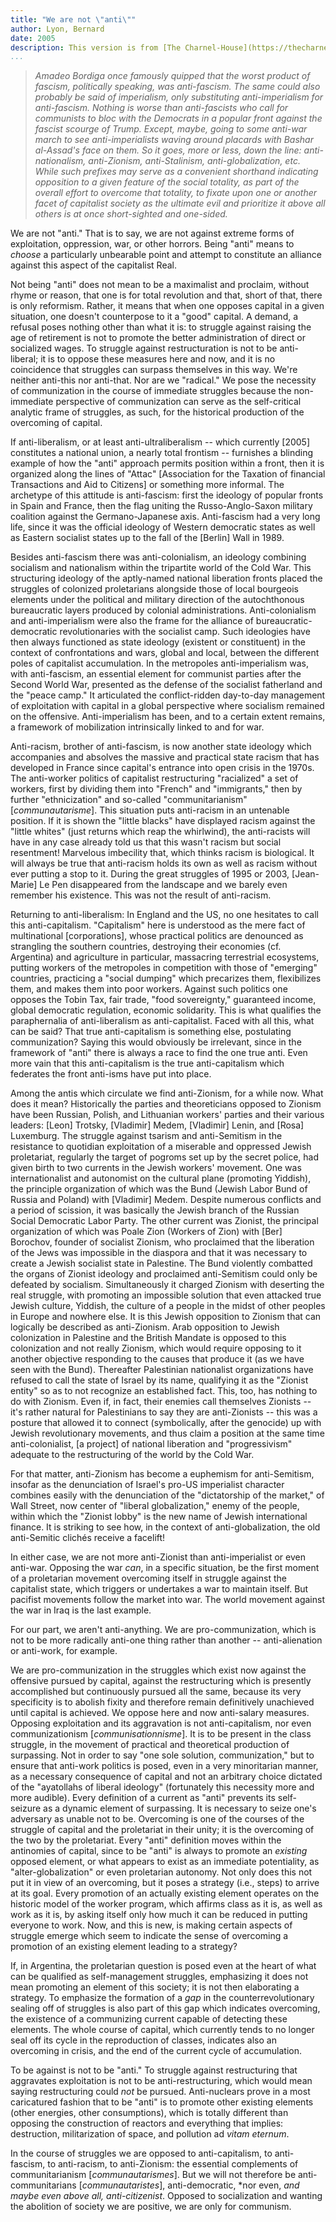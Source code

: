 ```yaml
---
title: "We are not \"anti\""
author: Lyon, Bernard
date: 2005
description: This version is from [The Charnel-House](https://thecharnelhouse.org/2016/06/05/we-are-not-anti/), translated from [French](http://meeting.communisation.net/spip.php?page=imprimir_articulo&id_article=57) by Jack Bellone with a shortened introduction
...
```


>*Amadeo Bordiga once famously quipped that the worst product of fascism, politically speaking, was anti-fascism. The same could also probably be said of imperialism, only substituting anti-imperialism for anti-fascism. Nothing is worse than anti-fascists who call for communists to bloc with the Democrats in a popular front against the fascist scourge of Trump. Except, maybe, going to some anti-war march to see anti-imperialists waving around placards with Bashar al-Assad's face on them. So it goes, more or less, down the line: anti-nationalism, anti-Zionism, anti-Stalinism, anti-globalization, etc. While such prefixes may serve as a convenient shorthand indicating opposition to a given feature of the social totality, as part of the overall effort to overcome that totality, to fixate upon one or another facet of capitalist society as the ultimate evil and prioritize it above all others is at once short-sighted and one-sided.*

We are not "anti." That is to say, we are not against extreme forms of exploitation, oppression, war, or other horrors. Being "anti" means to *choose* a particularly unbearable point and attempt to constitute an alliance against this aspect of the capitalist Real.

Not being "anti" does not mean to be a maximalist and proclaim, without rhyme or reason, that one is for total revolution and that, short of that, there is only reformism. Rather, it means that when one opposes capital in a given situation, one doesn't counterpose to it a "good" capital. A demand, a refusal poses nothing other than what it is: to struggle against raising the age of retirement is not to promote the better administration of direct or socialized wages. To struggle against restructuration is not to be anti-liberal; it is to oppose these measures here and now, and it is no coincidence that struggles can surpass themselves in this way. We're neither anti-this nor anti-that. Nor are we "radical." We pose the necessity of communization in the course of immediate struggles because the non-immediate perspective of communization can serve as the self-critical analytic frame of struggles, as such, for the historical production of the overcoming of capital.

If anti-liberalism, or at least anti-ultraliberalism -- which currently [2005] constitutes a national union, a nearly total frontism -- furnishes a blinding example of how the "anti" approach permits position within a front, then it is organized along the lines of "Attac" [Association for the Taxation of financial Transactions and Aid to Citizens] or something more informal. The archetype of this attitude is anti-fascism: first the ideology of popular fronts in Spain and France, then the flag uniting the Russo-Anglo-Saxon military coalition against the Germano-Japanese axis. Anti-fascism had a very long life, since it was the official ideology of Western democratic states as well as Eastern socialist states up to the fall of the [Berlin] Wall in 1989.

Besides anti-fascism there was anti-colonialism, an ideology combining socialism and nationalism within the tripartite world of the Cold War. This structuring ideology of the aptly-named national liberation fronts placed the struggles of colonized proletarians alongside those of local bourgeois elements under the political and military direction of the autochthonous bureaucratic layers produced by colonial administrations. Anti-colonialism and anti-imperialism were also the frame for the alliance of bureaucratic-democratic revolutionaries with the socialist camp. Such ideologies have then always functioned as state ideology (existent or constituent) in the context of confrontations and wars, global and local, between the different poles of capitalist accumulation. In the metropoles anti-imperialism was, with anti-fascism, an essential element for communist parties after the Second World War, presented as the defense of the socialist fatherland and the "peace camp." It articulated the conflict-ridden day-to-day management of exploitation with capital in a global perspective where socialism remained on the offensive. Anti-imperialism has been, and to a certain extent remains, a framework of mobilization intrinsically linked to and for war.

Anti-racism, brother of anti-fascism, is now another state ideology which accompanies and absolves the massive and practical state racism that has developed in France since capital's entrance into open crisis in the 1970s. The anti-worker politics of capitalist restructuring "racialized" a set of workers, first by dividing them into "French" and "immigrants," then by further "ethnicization" and so-called "communitarianism" [*communautarisme*]. This situation puts anti-racism in an untenable position. If it is shown the "little blacks" have displayed racism against the "little whites" (just returns which reap the whirlwind), the anti-racists will have in any case already told us that this wasn't racism but social resentment! Marvelous imbecility that, which thinks racism is biological. It will always be true that anti-racism holds its own as well as racism without ever putting a stop to it. During the great struggles of 1995 or 2003, [Jean-Marie] Le Pen disappeared from the landscape and we barely even remember his existence. This was not the result of anti-racism.

Returning to anti-liberalism: In England and the US, no one hesitates to call this anti-capitalism. "Capitalism" here is understood as the mere fact of multinational [corporations], whose practical politics are denounced as strangling the southern countries, destroying their economies (cf. Argentina) and agriculture in particular, massacring terrestrial ecosystems, putting workers of the metropoles in competition with those of "emerging" countries, practicing a "social dumping" which precarizes them, flexibilizes them, and makes them into poor workers. Against such politics one opposes the Tobin Tax, fair trade, "food sovereignty," guaranteed income, global democratic regulation, economic solidarity. This is what qualifies the paraphernalia of anti-liberalism as anti-capitalist. Faced with all this, what can be said? That true anti-capitalism is something else, postulating communization? Saying this would obviously be irrelevant, since in the framework of "anti" there is always a race to find the one true anti. Even more vain that this anti-capitalism is the true anti-capitalism which federates the front anti-isms have put into place.

Among the antis which circulate we find anti-Zionism, for a while now. What does it mean? Historically the parties and theoreticians opposed to Zionism have been Russian, Polish, and Lithuanian workers' parties and their various leaders: [Leon] Trotsky, [Vladimir] Medem, [Vladimir] Lenin, and [Rosa] Luxemburg. The struggle against tsarism and anti-Semitism in the resistance to quotidian exploitation of a miserable and oppressed Jewish proletariat, regularly the target of pogroms set up by the secret police, had given birth to two currents in the Jewish workers' movement. One was internationalist and autonomist on the cultural plane (promoting Yiddish), the principle organization of which was the Bund (Jewish Labor Bund of Russia and Poland) with [Vladimir] Medem. Despite numerous conflicts and a period of scission, it was basically the Jewish branch of the Russian Social Democratic Labor Party. The other current was Zionist, the principal organization of which was Poale Zion (Workers of Zion) with [Ber] Borochov, founder of socialist Zionism, who proclaimed that the liberation of the Jews was impossible in the diaspora and that it was necessary to create a Jewish socialist state in Palestine. The Bund violently combatted the organs of Zionist ideology and proclaimed anti-Semitism could only be defeated by socialism. Simultaneously it charged Zionism with deserting the real struggle, with promoting an impossible solution that even attacked true Jewish culture, Yiddish, the culture of a people in the midst of other peoples in Europe and nowhere else. It is this Jewish opposition to Zionism that can logically be described as anti-Zionism. Arab opposition to Jewish colonization in Palestine and the British Mandate is opposed to this colonization and not really Zionism, which would require opposing to it another objective responding to the causes that produce it (as we have seen with the Bund). Thereafter Palestinian nationalist organizations have refused to call the state of Israel by its name, qualifying it as the "Zionist entity" so as to not recognize an established fact. This, too, has nothing to do with Zionism. Even if, in fact, their enemies call themselves Zionists -- it's rather natural for Palestinians to say they are anti-Zionists -- this was a posture that allowed it to connect (symbolically, after the genocide) up with Jewish revolutionary movements, and thus claim a position at the same time anti-colonialist, [a project] of national liberation and "progressivism" adequate to the restructuring of the world by the Cold War.

For that matter, anti-Zionism has become a euphemism for anti-Semitism, insofar as the denunciation of Israel's pro-US imperialist character combines easily with the denunciation of the "dictatorship of the market," of Wall Street, now center of "liberal globalization," enemy of the people, within which the "Zionist lobby" is the new name of Jewish international finance. It is striking to see how, in the context of anti-globalization, the old anti-Semitic clichés receive a facelift!

In either case, we are not more anti-Zionist than anti-imperialist or even anti-war. Opposing the war *can*, in a specific situation, be the first moment of a proletarian movement overcoming itself in struggle against the capitalist state, which triggers or undertakes a war to maintain itself. But pacifist movements follow the market into war. The world movement against the war in Iraq is the last example.

For our part, we aren't anti-anything. We are pro-communization, which is not to be more radically anti-one thing rather than another -- anti-alienation or anti-work, for example.

We are pro-communization in the struggles which exist now against the offensive pursued by capital, against the restructuring which is presently accomplished but continuously pursued all the same, because its very specificity is to abolish fixity and therefore remain definitively unachieved until capital is achieved. We oppose here and now anti-salary measures. Opposing exploitation and its aggravation is not anti-capitalism, nor even communizationism [*communisationnisme*]. It is to be present in the class struggle, in the movement of practical and theoretical production of surpassing. Not in order to say "one sole solution, communization," but to ensure that anti-work politics is posed, even in a very minoritarian manner, as a necessary consequence of capital and not an arbitrary choice dictated of the "ayatollahs of liberal ideology" (fortunately this necessity more and more audible). Every definition of a current as "anti" prevents its self-seizure as a dynamic element of surpassing. It is necessary to seize one's adversary as unable not to be. Overcoming is one of the courses of the struggle of capital and the proletariat in their unity; it is the overcoming of the two by the proletariat. Every "anti" definition moves within the antinomies of capital, since to be "anti" is always to promote an *existing* opposed element, or what appears to exist as an immediate potentiality, as "alter-globalization" or even proletarian autonomy. Not only does this not put it in view of an overcoming, but it poses a strategy (i.e., steps) to arrive at its goal. Every promotion of an actually existing element operates on the historic model of the worker program, which affirms class as it is, as well as work as it is, by asking itself only how much it can be reduced in putting everyone to work. Now, and this is new, is making certain aspects of struggle emerge which seem to indicate the sense of overcoming a promotion of an existing element leading to a strategy?

If, in Argentina, the proletarian question is posed even at the heart of what can be qualified as self-management struggles, emphasizing it does not mean promoting an element of this society; it is not then elaborating a strategy. To emphasize the formation of a *gap* in the counterrevolutionary sealing off of struggles is also part of this gap which indicates overcoming, the existence of a communizing current capable of detecting these elements. The whole course of capital, which currently tends to no longer seal off its cycle in the reproduction of classes, indicates also an overcoming in crisis, and the end of the current cycle of accumulation.

To be against is not to be "anti." To struggle against restructuring that aggravates exploitation is not to be anti-restructuring, which would mean saying restructuring could *not* be pursued. Anti-nuclears prove in a most caricatured fashion that to be "anti" is to promote other existing elements (other energies, other consumptions), which is totally different than opposing the construction of reactors and everything that implies: destruction, militarization of space, and pollution ad *vitam eternum*.

In the course of struggles we are opposed to anti-capitalism, to anti-fascism, to anti-racism, to anti-Zionism: the essential complements of communitarianism [*communautarismes*]. But we will not therefore be anti-communitarians [*communautaristes*], anti-democratic, *nor even, *and maybe even above all, anti-citizenist*. Opposed to socialization and wanting the abolition of society we are positive, we are only for communism.
